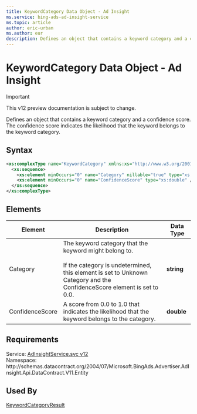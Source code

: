 ```yaml
---
title: KeywordCategory Data Object - Ad Insight
ms.service: bing-ads-ad-insight-service
ms.topic: article
author: eric-urban
ms.author: eur
description: Defines an object that contains a keyword category and a confidence score.
---
```

# KeywordCategory Data Object - Ad Insight

> [!IMPORTANT]
> This v12 preview documentation is subject to change.

Defines an object that contains a keyword category and a confidence score. The confidence score indicates the likelihood that the keyword belongs to the keyword category.

## Syntax
```xml
<xs:complexType name="KeywordCategory" xmlns:xs="http://www.w3.org/2001/XMLSchema">
  <xs:sequence>
    <xs:element minOccurs="0" name="Category" nillable="true" type="xs:string" />
    <xs:element minOccurs="0" name="ConfidenceScore" type="xs:double" />
  </xs:sequence>
</xs:complexType>
```

## <a name="elements"></a>Elements

|Element|Description|Data Type|
|-----------|---------------|-------------|
|<a name="category"></a>Category|The keyword category that the keyword might belong to.<br /><br />If the category is undetermined, this element is set to Unknown Category and the ConfidenceScore element is set to 0.0.|**string**|
|<a name="confidencescore"></a>ConfidenceScore|A score from 0.0 to 1.0 that indicates the likelihood that the keyword belongs to the category.|**double**|

## Requirements
Service: [AdInsightService.svc v12](https://adinsight.api.bingads.microsoft.com/Api/Advertiser/AdInsight/v11/AdInsightService.svc)  
Namespace: http\://schemas.datacontract.org/2004/07/Microsoft.BingAds.Advertiser.AdInsight.Api.DataContract.V11.Entity  

## Used By
[KeywordCategoryResult](keywordcategoryresult.md)  
